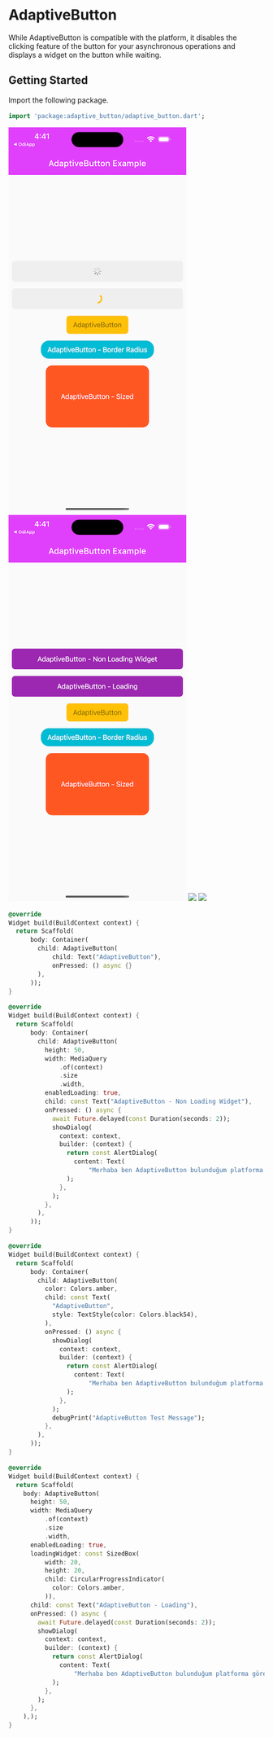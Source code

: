 # AdaptiveButton

While AdaptiveButton is compatible with the platform, it disables the clicking feature of the button
for your asynchronous operations and displays a widget on the button while waiting.

## Getting Started

Import the following package.

```dart
import 'package:adaptive_button/adaptive_button.dart';
```
![](assets/1.png)![](assets/2.png)
![](https://odiapp.s3.eu-central-1.amazonaws.com/KullaniciDosyalari/127/Fotograflar/12753888523201673272385351176.jpg)
![](https://odiapp.s3.eu-central-1.amazonaws.com/KullaniciDosyalari/127/Fotograflar/12753888523201673272389483845.jpg)

```dart
@override
Widget build(BuildContext context) {
  return Scaffold(
      body: Container(
        child: AdaptiveButton(
            child: Text("AdaptiveButton"),
            onPressed: () async {}
        ),
      ));
}
```

```dart
@override
Widget build(BuildContext context) {
  return Scaffold(
      body: Container(
        child: AdaptiveButton(
          height: 50,
          width: MediaQuery
              .of(context)
              .size
              .width,
          enabledLoading: true,
          child: const Text("AdaptiveButton - Non Loading Widget"),
          onPressed: () async {
            await Future.delayed(const Duration(seconds: 2));
            showDialog(
              context: context,
              builder: (context) {
                return const AlertDialog(
                  content: Text(
                      "Merhaba ben AdaptiveButton bulunduğum platforma göre şekillenirim:)"),
                );
              },
            );
          },
        ),
      ));
}

```

```dart
@override
Widget build(BuildContext context) {
  return Scaffold(
      body: Container(
        child: AdaptiveButton(
          color: Colors.amber,
          child: const Text(
            "AdaptiveButton",
            style: TextStyle(color: Colors.black54),
          ),
          onPressed: () async {
            showDialog(
              context: context,
              builder: (context) {
                return const AlertDialog(
                  content: Text(
                      "Merhaba ben AdaptiveButton bulunduğum platforma göre şekillenirim:)"),
                );
              },
            );
            debugPrint("AdaptiveButton Test Message");
          },
        ),
      ));
}

```

```dart
@override
Widget build(BuildContext context) {
  return Scaffold(
    body: AdaptiveButton(
      height: 50,
      width: MediaQuery
          .of(context)
          .size
          .width,
      enabledLoading: true,
      loadingWidget: const SizedBox(
          width: 20,
          height: 20,
          child: CircularProgressIndicator(
            color: Colors.amber,
          )),
      child: const Text("AdaptiveButton - Loading"),
      onPressed: () async {
        await Future.delayed(const Duration(seconds: 2));
        showDialog(
          context: context,
          builder: (context) {
            return const AlertDialog(
              content: Text(
                  "Merhaba ben AdaptiveButton bulunduğum platforma göre şekillenirim:)"),
            );
          },
        );
      },
    ),);
}

```